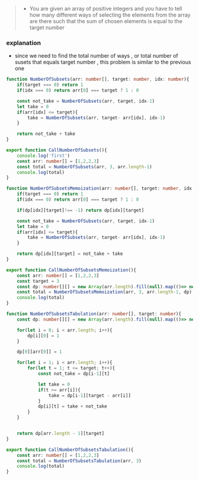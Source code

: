 > - You are given an array of positive integers and you have to tell how many different ways of selecting the elements from the array are there such that the sum of chosen elements is equal to the target number

### explanation
- since we need to find the total number of ways , or total number of susets that equals target number , this problem is similar to the previous one

```ts
function NumberOfSubsets(arr: number[], target: number, idx: number){
    if(target === 0) return 1
    if(idx === 0) return arr[0] === target ? 1 : 0

    const not_take = NumberOfSubsets(arr, target, idx-1)
    let take = 0
    if(arr[idx] <= target){
        take = NumberOfSubsets(arr, target- arr[idx], idx-1)
    }

    return not_take + take 
}

export function CallNumberOfSubsets(){
    console.log('first')
    const arr: number[] = [1,2,2,3]
    const total = NumberOfSubsets(arr, 3, arr.length-1)
    console.log(total)
}

```

```ts
function NumberOfSubsetsMemoization(arr: number[], target: number, idx: number, dp: number[][]){
    if(target === 0) return 1
    if(idx === 0) return arr[0] === target ? 1 : 0

    if(dp[idx][target]!== -1) return dp[idx][target]

    const not_take = NumberOfSubsets(arr, target, idx-1)
    let take = 0
    if(arr[idx] <= target){
        take = NumberOfSubsets(arr, target- arr[idx], idx-1)
    }

    return dp[idx][target] = not_take + take 
}

export function CallNumberOfSubsetsMemoization(){
    const arr: number[] = [1,2,2,3]
    const target = 3
    const dp: number[][] = new Array(arr.length).fill(null).map(()=> new Array(target + 1).fill(-1))
    const total = NumberOfSubsetsMemoization(arr, 3, arr.length-1, dp)
    console.log(total)
}
```

```ts
function NumberOfSubsetsTabulation(arr: number[], target: number){
    const dp: number[][] = new Array(arr.length).fill(null).map(()=> new Array(target + 1).fill(0))

    for(let i = 0; i < arr.length; i++){
        dp[i][0] = 1
    }

    dp[0][arr[0]] = 1

    for(let i = 1; i < arr.length; i++){
        for(let t = 1; t <= target; t++){
            const not_take = dp[i-1][t]

            let take = 0
            if(t >= arr[i]){
                take = dp[i-1][target - arr[i]]
            }
            dp[i][t] = take + not_take
        }
    }


    return dp[arr.length - 1][target] 
}

export function CallNumberOfSubsetsTabulation(){
    const arr: number[] = [1,2,2,3]
    const total = NumberOfSubsetsTabulation(arr, 3)
    console.log(total)
}

```
